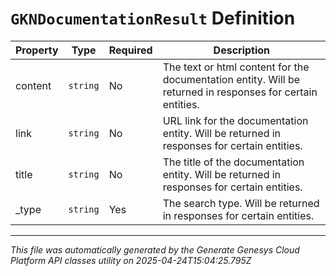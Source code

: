 # `GKNDocumentationResult` Definition

| Property | Type | Required | Description |
|----------|------|----------|-------------|
| content | `string` | No | The text or html content for the documentation entity. Will be returned in responses for certain entities. |
| link | `string` | No | URL link for the documentation entity. Will be returned in responses for certain entities. |
| title | `string` | No | The title of the documentation entity. Will be returned in responses for certain entities. |
| _type | `string` | Yes | The search type. Will be returned in responses for certain entities. |

---

*This file was automatically generated by the Generate Genesys Cloud Platform API classes utility on 2025-04-24T15:04:25.795Z*